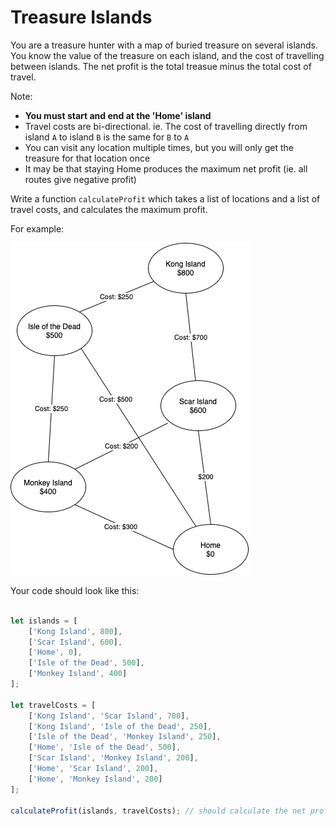 # Treasure Islands
You are a treasure hunter with a map of buried treasure on several islands.  You know the value of the treasure on each island, and the cost of travelling between islands.  The net profit is the total treasue minus the total cost of travel.

Note:
- **You must start and end at the 'Home' island**
- Travel costs are bi-directional.  ie. The cost of travelling directly from island `A` to island `B` is the same for `B` to `A`
- You can visit any location multiple times, but you will only get the treasure for that location once
- It may be that staying Home produces the maximum net profit (ie. all routes give negative profit)

Write a function `calculateProfit` which takes a list of locations and a list of travel costs, and calculates the maximum profit.

For example:

![map](./Treasure%20Islands.png)

Your code should look like this:

```js

let islands = [
    ['Kong Island', 800],
    ['Scar Island', 600],
    ['Home', 0],
    ['Isle of the Dead', 500],
    ['Monkey Island', 400]
];

let travelCosts = [
    ['Kong Island', 'Scar Island', 700],
    ['Kong Island', 'Isle of the Dead', 250],
    ['Isle of the Dead', 'Monkey Island', 250],
    ['Home', 'Isle of the Dead', 500],
    ['Scar Island', 'Monkey Island', 200],
    ['Home', 'Scar Island', 200],
    ['Home', 'Monkey Island', 200]
];

calculateProfit(islands, travelCosts); // should calculate the net profit


```



